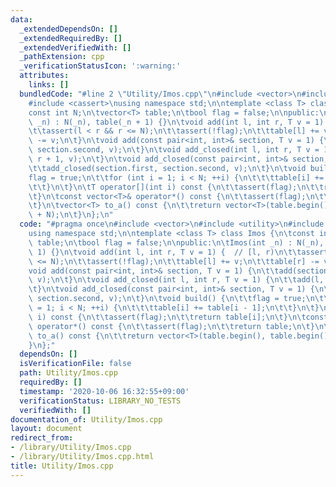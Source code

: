 ```yaml
---
data:
  _extendedDependsOn: []
  _extendedRequiredBy: []
  _extendedVerifiedWith: []
  _pathExtension: cpp
  _verificationStatusIcon: ':warning:'
  attributes:
    links: []
  bundledCode: "#line 2 \"Utility/Imos.cpp\"\n#include <vector>\n#include <utility>\n\
    #include <cassert>\nusing namespace std;\n\ntemplate <class T> class Imos {\n\t\
    const int N;\n\tvector<T> table;\n\tbool flag = false;\n\npublic:\n\tImos(int\
    \ _n) : N(_n), table(_n + 1) {}\n\tvoid add(int l, int r, T v = 1) {  // [l, r)\n\
    \t\tassert(l < r && r <= N);\n\t\tassert(!flag);\n\t\ttable[l] += v;\n\t\ttable[r]\
    \ -= v;\n\t}\n\tvoid add(const pair<int, int>& section, T v = 1) {\n\t\tadd(section.first,\
    \ section.second, v);\n\t}\n\tvoid add_closed(int l, int r, T v = 1) {\n\t\tadd(l,\
    \ r + 1, v);\n\t}\n\tvoid add_closed(const pair<int, int>& section, T v = 1) {\n\
    \t\tadd_closed(section.first, section.second, v);\n\t}\n\tvoid build() {\n\t\t\
    flag = true;\n\t\tfor (int i = 1; i < N; ++i) {\n\t\t\ttable[i] += table[i - 1];\n\
    \t\t}\n\t}\n\tT operator[](int i) const {\n\t\tassert(flag);\n\t\treturn table[i];\n\
    \t}\n\tconst vector<T>& operator*() const {\n\t\tassert(flag);\n\t\treturn table;\n\
    \t}\n\tvector<T> to_a() const {\n\t\treturn vector<T>(table.begin(), table.begin()\
    \ + N);\n\t}\n};\n"
  code: "#pragma once\n#include <vector>\n#include <utility>\n#include <cassert>\n\
    using namespace std;\n\ntemplate <class T> class Imos {\n\tconst int N;\n\tvector<T>\
    \ table;\n\tbool flag = false;\n\npublic:\n\tImos(int _n) : N(_n), table(_n +\
    \ 1) {}\n\tvoid add(int l, int r, T v = 1) {  // [l, r)\n\t\tassert(l < r && r\
    \ <= N);\n\t\tassert(!flag);\n\t\ttable[l] += v;\n\t\ttable[r] -= v;\n\t}\n\t\
    void add(const pair<int, int>& section, T v = 1) {\n\t\tadd(section.first, section.second,\
    \ v);\n\t}\n\tvoid add_closed(int l, int r, T v = 1) {\n\t\tadd(l, r + 1, v);\n\
    \t}\n\tvoid add_closed(const pair<int, int>& section, T v = 1) {\n\t\tadd_closed(section.first,\
    \ section.second, v);\n\t}\n\tvoid build() {\n\t\tflag = true;\n\t\tfor (int i\
    \ = 1; i < N; ++i) {\n\t\t\ttable[i] += table[i - 1];\n\t\t}\n\t}\n\tT operator[](int\
    \ i) const {\n\t\tassert(flag);\n\t\treturn table[i];\n\t}\n\tconst vector<T>&\
    \ operator*() const {\n\t\tassert(flag);\n\t\treturn table;\n\t}\n\tvector<T>\
    \ to_a() const {\n\t\treturn vector<T>(table.begin(), table.begin() + N);\n\t\
    }\n};"
  dependsOn: []
  isVerificationFile: false
  path: Utility/Imos.cpp
  requiredBy: []
  timestamp: '2020-10-06 16:32:55+09:00'
  verificationStatus: LIBRARY_NO_TESTS
  verifiedWith: []
documentation_of: Utility/Imos.cpp
layout: document
redirect_from:
- /library/Utility/Imos.cpp
- /library/Utility/Imos.cpp.html
title: Utility/Imos.cpp
---
```

